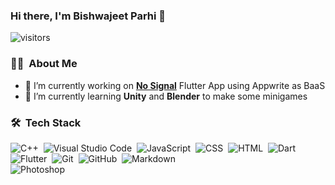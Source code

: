 ### Hi there, I'm Bishwajeet Parhi 👋

 ![visitors](https://visitor-badge.laobi.icu/badge?page_id=2002Bishwajeet.2002Bishwajeet)
 
 ### 👨🏻‍ &nbsp;About Me
 - 🔭 I’m currently working on [**No Signal**](https://github.com/2002Bishwajeet/no_signal) Flutter App using Appwrite as BaaS
 - 🌱 I’m currently learning **Unity** and **Blender** to make some minigames

### 🛠 &nbsp;Tech Stack
![C++](https://img.shields.io/badge/-C%2B%2B-141a20?style=flat&logo=C%2B%2B)&nbsp;
![Visual Studio Code](https://img.shields.io/badge/-Visual%20Studio%20Code-141a20?style=flat&logo=visual-studio-code&logoColor=007ACC)&nbsp;
![JavaScript](https://img.shields.io/badge/-JavaScript-141a20?style=flat&logo=javascript)&nbsp;
![CSS](https://img.shields.io/badge/-CSS-141a20?style=flat&logo=CSS3&logoColor=1572B6)&nbsp;
![HTML](https://img.shields.io/badge/-HTML-141a20?style=flat&logo=HTML5)&nbsp;
![Dart](https://img.shields.io/badge/-Dart-141a20?style=flat&logo=dart&logoColor=blue)&nbsp;
![Flutter](https://img.shields.io/badge/-Flutter-141a20?style=flat&logo=flutter&logoColor=blue)&nbsp;
![Git](https://img.shields.io/badge/-Git-141a20?style=flat&logo=git)&nbsp;
![GitHub](https://img.shields.io/badge/-GitHub-141a20?style=flat&logo=github)&nbsp;
![Markdown](https://img.shields.io/badge/-Markdown-141a20?style=flat&logo=markdown)\
![Photoshop](https://img.shields.io/badge/-Photoshop-141a20?style=flat&logo=adobe-photoshop)&nbsp;


<!--
**2002Bishwajeet/2002Bishwajeet** is a ✨ _special_ ✨ repository because its `README.md` (this file) appears on your GitHub profile.

Here are some ideas to get you started:


- 👯 I’m looking to collaborate on ...
- 🤔 I’m looking for help with ...
- 💬 Ask me about ...
- 📫 How to reach me: ...
- 😄 Pronouns: ...
- ⚡ Fun fact: ...
-->
